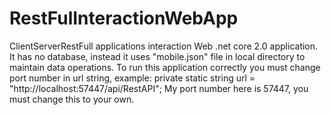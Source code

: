# RestFulInteractionWebApp
ClientServerRestFull applications interaction Web .net core 2.0 application.
It has no database, instead it uses "mobile.json" file in local directory to maintain data operations.
To run this application correctly you must change port number in url string, example:
private static string url = "http://localhost:57447/api/RestAPI";
My port number here is 57447, you must change this to your own.
